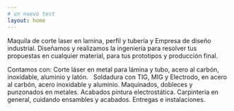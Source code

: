 ```yaml
---
# un nuevo test
layout: home
---
```

Maquila de corte laser en lamina, perfil y tubería y Empresa de diseño industrial.
Diseñamos y realizamos la ingeniería para resolver tus propuestas en cualquier material, para tus prototipos y producción final.

Contamos con:
Corte láser en metal para lámina y tubo, acero al carbón, inoxidable, aluminio y latón.  
Soldadura con TIG, MIG y Electrodo, en acero al carbón, acero inoxidable y aluminio.
Maquinados, dobleces y punzonados en metales.
Acabados pintura electrostática.
Carpintería en general, cuidando ensambles y acabados.
Entregas e instalaciones.
